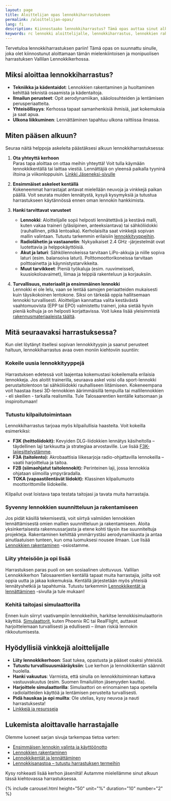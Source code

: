 ```yaml
---
layout: page
title: Aloittelijan opas lennokkiharrastukseen
permalink: /aloittelijan-opas/
lang: fi
description: Kiinnostaako lennokkiharrastus? Tämä opas auttaa sinut alkuun. Vinkkejä ensimmäisen lennokin valintaan, turvallisuusohjeita ja miten liittyä kerhoon.
keywords: rc lennokki aloittelijalle, lennokkiharrastus, lennokkien rakentaminen, aloittelijan opas
---
```


Tervetuloa lennokkiharrastuksen pariin! Tämä opas on suunnattu sinulle, joka olet kiinnostunut aloittamaan tämän mielenkiintoisen ja monipuolisen harrastuksen Vallilan Lennokkikerhossa.

## Miksi aloittaa lennokkiharrastus?

- **Tekniikka ja kädentaidot**: Lennokkien rakentaminen ja huoltaminen kehittää teknistä osaamista ja kädentaitoja.  
- **Ilmailun perusteet**: Opit aerodynamiikan, sääolosuhteiden ja lentämisen perusperiaatteita.  
- **Yhteisöllisyys**: Kerhossa tapaat samanhenkisiä ihmisiä, jaat kokemuksia ja saat apua.  
- **Ulkona liikkuminen**: Lennättäminen tapahtuu ulkona raittiissa ilmassa.

## Miten pääsen alkuun?

Seuraa näitä helppoja askeleita päästäksesi alkuun lennokkiharrastuksessa:

1. **Ota yhteyttä kerhoon**  
   Paras tapa aloittaa on ottaa meihin yhteyttä! Voit tulla käymään lennokkikentällä tai laittaa viestiä. Lennättäjiä on yleensä paikalla tyyninä iltoina ja viikonloppuisin. [Linkki Jäseneksi-sivulle](/jäseneksi/)

2. **Ensimmäiset askeleet kentällä**  
   Kokeneemmat harrastajat antavat mielellään neuvoja ja vinkkejä paikan päällä. Voit seurata muiden lennätystä, kysyä kysymyksiä ja tutustua harrastukseen käytännössä ennen oman lennokin hankkimista.

3. **Hanki tarvittavat varusteet**  
   - **Lennokki**: Aloittelijalle sopii helposti lennätettävä ja kestävä malli, kuten vakaa traineri (yläsiipinen, anteeksiantava) tai sähköliidokki (rauhallinen, pitkä lentoaika). Kerholaisilta saat vinkkejä sopivan mallin valintaan. Tutustu tarkemmin erilaisiin [lennokkityyppeihin](/aloittelijan-opas/lennokkityypit/).  
   - **Radiolähetin ja vastaanotin**: Nykyaikaiset 2.4 GHz -järjestelmät ovat luotettavia ja helppokäyttöisiä.  
   - **Akut ja laturi**: Sähkölennokeissa tarvitaan LiPo-akkuja ja niille sopiva laturi (esim. balansoiva laturi). Polttomoottorikoneissa tarvitaan polttoainetta ja käynnistystarvikkeita.  
   - **Muut tarvikkeet**: Pieniä työkaluja (esim. ruuvimeisseli, kuusiokoloavaimet), liimaa ja teippiä rakenteluun ja korjauksiin.

4. **Turvallisuus, materiaalit ja ensimmäinen lennokki**  
   Lennokki ei ole lelu, vaan se lentää samojen periaatteiden mukaisesti kuin täysikokoinen lentokone. Siksi on tärkeää oppia hallitsemaan lennokki turvallisesti. Aloittelijan kannattaa valita kestävästä vaahtomuovista (EPP tai EPO) valmistettu traineri, joka sietää hyvin pieniä kolhuja ja on helposti korjattavissa. Voit lukea lisää yleisimmistä [rakennusmateriaaleista täältä](/aloittelijan-opas/rakennusmateriaalit/).

## Mitä seuraavaksi harrastuksessa?

Kun olet löytänyt itsellesi sopivan lennokkityypin ja saanut perusteet haltuun, lennokkiharrastus avaa oven moniin kiehtoviin suuntiin:

### Kokeile uusia lennokkityyppejä  
Harrastuksen edetessä voit laajentaa kokemustasi kokeilemalla erilaisia lennokkeja. Jos aloitit trainerilla, seuraava askel voisi olla sport-lennokki perustaitolentoon tai sähköliidokki rauhalliseen liitämiseen. Kokeneempana voit haastaa itsesi 3D-lennokkien äärimmäisillä tempuilla tai mallilennokkien - eli skeilien - tarkalla realismilla. Tule Talosaarentien kentälle katsomaan ja inspiroitumaan!

### Tutustu kilpailutoimintaan  
Lennokkiharrastus tarjoaa myös kilpailullisia haasteita. Voit kokeilla esimerkiksi:  
- **F3K (heittoliidokit):** Kevyiden DLG-liidokkien lennätys käsiheitolla – täydellinen laji tarkkuutta ja strategiaa arvostaville. Lue lisää [F3K-lajiesittelystämme](/kilpailut/F3K-lajiesittely/).  
- **F3A (taitolento):** Akrobaattisia liikesarjoja radio-ohjattavilla lennokeilla – vaatii harjoittelua ja taitoa.  
- **F2B (siimaohjatut taitolennokit):** Perinteinen laji, jossa lennokkia ohjataan siimoilla ympyräradalla.  
- **TOKA (vapaastilentävät liidokit):** Klassinen kilpailumuoto moottorittomille liidokeille.  

Kilpailut ovat loistava tapa testata taitojasi ja tavata muita harrastajia.

### Syvenny lennokkien suunnitteluun ja rakentamiseen  
Jos pidät käsillä tekemisestä, voit siirtyä valmiiden lennokkien lennättämisestä omien mallien suunnitteluun ja rakentamiseen. Aloita yksinkertaisesta rakennussarjasta ja etene kohti täysin itse suunniteltuja projekteja. Rakentaminen kehittää ymmärrystäsi aerodynamiikasta ja antaa ainutlaatuisen tunteen, kun oma luomuksesi nousee ilmaan. Lue lisää [Lennokkien rakentaminen](/aloittelijan-opas/lennokkien-rakentaminen/) -osiostamme.

### Liity yhteisöön ja opi lisää  
Harrastuksen paras puoli on sen sosiaalinen ulottuvuus. Vallilan Lennokkikerhon Talosaarentien kentällä tapaat muita harrastajia, joilta voit oppia uutta ja jakaa kokemuksia. Kentällä järjestetään myös yhteisiä lennätyshetkiä ja tapahtumia. Tutustu tarkemmin [Lennokkikentät ja lennättäminen](/aloittelijan-opas/lennokkikentat-aloittelijalle/) -sivulla ja tule mukaan!

### Kehitä taitojasi simulaattorilla  
Ennen kuin siirryt vaativampiin lennokkeihin, harkitse lennokkisimulaattorin käyttöä. [Simulaattorit](/aloittelijan-opas/lennokkisimulaattorit/), kuten Phoenix RC tai RealFlight, auttavat harjoittelemaan turvallisesti ja edullisesti – ilman riskiä lennokin rikkoutumisesta.

## Hyödyllisiä vinkkejä aloittelijalle

- **Liity lennokkikerhoon**: Saat tukea, opastusta ja pääset osaksi yhteisöä.  
- **Tutustu turvallisuusmääräyksiin**: Lue kerhon ja lennokkikentän säännöt huolella.  
- **Hanki vakuutus**: Varmista, että sinulla on lennokkitoiminnan kattava vastuuvakuutus (esim. Suomen Ilmailuliiton jäsenyyden kautta).  
- **Harjoittele simulaattorilla**: Simulaattori on erinomainen tapa opetella radiolaitteiden käyttöä ja lentämisen perusteita turvallisesti.  
- **Pidä hauskaa ja opi muilta**: Ole utelias, kysy neuvoa ja nauti harrastuksesta!  
- [Linkkejä ja resursseja](/resurssit/)

## Lukemista aloittavalle harrastajalle

Olemme luoneet sarjan sivuja tarkempaa tietoa varten:  
- [Ensimmäisen lennokin valinta ja käyttöönotto](/aloittelijan-opas/ensimmainen-lennokki/)  
- [Lennokkien rakentaminen](/aloittelijan-opas/lennokkien-rakentaminen/)  
- [Lennokkikentät ja lennättäminen](/aloittelijan-opas/lennokkikentat-aloittelijalle/)
- [Lennokkisanastoa – tutustu harrastuksen termeihin](/aloittelijan-opas/lennokkisanastoa/)

Kysy rohkeasti lisää kerhon jäseniltä! Autamme mielellämme sinut alkuun tässä kiehtovassa harrastuksessa.

{% include carousel.html height="50" unit="%" duration="10" number="2" %}